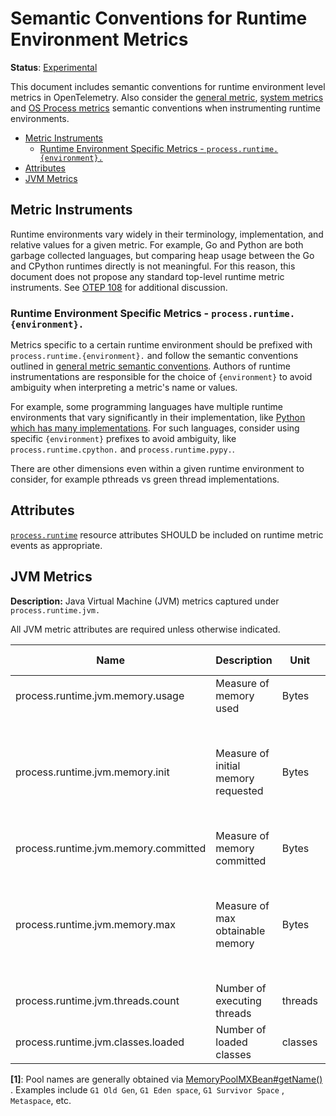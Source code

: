# Semantic Conventions for Runtime Environment Metrics

**Status**: [Experimental](../../document-status.md)

This document includes semantic conventions for runtime environment level
metrics in OpenTelemetry. Also consider the [general
metric](README.md#general-metric-semantic-conventions), [system
metrics](system-metrics.md) and [OS Process metrics](process-metrics.md)
semantic conventions when instrumenting runtime environments.

<!-- Re-generate TOC with `markdown-toc --no-first-h1 -i` -->

<!-- toc -->

- [Metric Instruments](#metric-instruments)
  * [Runtime Environment Specific Metrics - `process.runtime.{environment}.`](#runtime-environment-specific-metrics---processruntimeenvironment)
- [Attributes](#attributes)
- [JVM Metrics](#jvm-metrics)

<!-- tocstop -->

## Metric Instruments

Runtime environments vary widely in their terminology, implementation, and
relative values for a given metric. For example, Go and Python are both
garbage collected languages, but comparing heap usage between the Go and
CPython runtimes directly is not meaningful. For this reason, this document
does not propose any standard top-level runtime metric instruments. See [OTEP
108](https://github.com/open-telemetry/oteps/pull/108/files) for additional
discussion.

### Runtime Environment Specific Metrics - `process.runtime.{environment}.`

Metrics specific to a certain runtime environment should be prefixed with
`process.runtime.{environment}.` and follow the semantic conventions outlined in
[general metric semantic
conventions](README.md#general-metric-semantic-conventions). Authors of
runtime instrumentations are responsible for the choice of `{environment}` to
avoid ambiguity when interpreting a metric's name or values.

For example, some programming languages have multiple runtime environments
that vary significantly in their implementation, like [Python which has many
implementations](https://wiki.python.org/moin/PythonImplementations). For
such languages, consider using specific `{environment}` prefixes to avoid
ambiguity, like `process.runtime.cpython.` and `process.runtime.pypy.`.

There are other dimensions even within a given runtime environment to
consider, for example pthreads vs green thread implementations.

## Attributes

[`process.runtime`](../../resource/semantic_conventions/process.md#process-runtimes) resource attributes SHOULD be included on runtime metric events as appropriate.

## JVM Metrics

**Description:** Java Virtual Machine (JVM) metrics captured under `process.runtime.jvm.`

All JVM metric attributes are required unless otherwise indicated.

| Name                                 | Description                         | Unit  | Unit ([UCUM](README.md#instrument-units)) | Instrument Type            | Value Type | Attribute Key | Attribute Values      |
|--------------------------------------|-------------------------------------|-------|-------------------------------------------|----------------------------|------------|---------------|-----------------------|
| process.runtime.jvm.memory.usage     | Measure of memory used              | Bytes | `By`                                      | Asynchronous UpDownCounter | Int64      | type          | `"heap"`, `"nonheap"` |
|                                      |                                     |       |                                           |                            |            | pool          | Name of pool [1]      |
| process.runtime.jvm.memory.init      | Measure of initial memory requested | Bytes | `By`                                      | Asynchronous UpDownCounter | Int64      | type          | `"heap"`, `"nonheap"` |
|                                      |                                     |       |                                           |                            |            | pool          | Name of pool [1]      |
| process.runtime.jvm.memory.committed | Measure of memory committed         | Bytes | `By`                                      | Asynchronous UpDownCounter | Int64      | type          | `"heap"`, `"nonheap"` |
|                                      |                                     |       |                                           |                            |            | pool          | Name of pool [1]      |
| process.runtime.jvm.memory.max       | Measure of max obtainable memory    | Bytes | `By`                                      | Asynchronous UpDownCounter | Int64      | type          | `"heap"`, `"nonheap"` |
|                                      |                                     |       |                                           |                            |            | pool          | Name of pool [1]      |
| process.runtime.jvm.threads.count    | Number of executing threads         | threads | `{threads}`                             | Asynchronous Gauge         | Int64      |               |                       |
| process.runtime.jvm.classes.loaded   | Number of loaded classes            | classes | `{classes}`                             | Asynchronous Gauge         | Int64      |               |                       |

**[1]**: Pool names are generally obtained
via [MemoryPoolMXBean#getName()](https://docs.oracle.com/en/java/javase/11/docs/api/java.management/java/lang/management/MemoryPoolMXBean.html#getName())
. Examples include `G1 Old Gen`, `G1 Eden space`, `G1 Survivor Space`
, `Metaspace`, etc.
